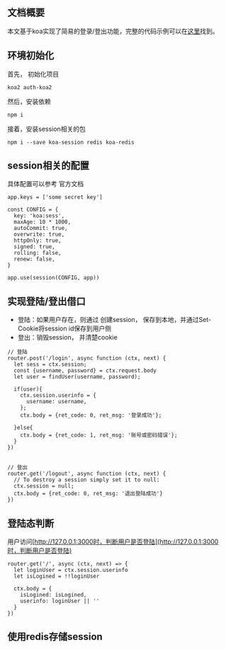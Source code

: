 ## 文档概要

本文基于koa实现了简易的登录/登出功能，完整的代码示例可以在[这里](https://github.com/chyingp/nodejs-learning-guide/tree/master/examples/2016.12.06-session)找到。

## 环境初始化

首先， 初始化项目

```
koa2 auth-koa2
```

然后，安装依赖

```
npm i
```

接着，安装session相关的包

```
npm i --save koa-session redis koa-redis
```

## session相关的配置

具体配置可以参考 官方文档

```
app.keys = ['some secret key']

const CONFIG = {
  key: 'koa:sess',
  maxAge: 10 * 1000,
  autoCommit: true,
  overwrite: true,
  httpOnly: true,
  signed: true,
  rolling: false,
  renew: false,
}

app.use(session(CONFIG, app))
```

## 实现登陆/登出借口

* 登陆：如果用户存在，则通过 创建session， 保存到本地，并通过Set-Cookie将session id保存到用户侧
* 登出：销毁session， 并清楚cookie

```
// 登陆
router.post('/login', async function (ctx, next) {
  let sess = ctx.session;
  const {username, password} = ctx.request.body
  let user = findUser(username, password);

  if(user){
    ctx.session.userinfo = {
      username: username,
    };
    ctx.body = {ret_code: 0, ret_msg: '登录成功'};

  }else{
    ctx.body = {ret_code: 1, ret_msg: '账号或密码错误'};
  }
})


// 登出
router.get('/logout', async function (ctx, next) {
  // To destroy a session simply set it to null:
  ctx.session = null;
  ctx.body = {ret_code: 0, ret_msg: '退出登陆成功'}
})
```

## 登陆态判断

用户访问[http://127.0.0.1:3000时，判断用户是否登陆](http://127.0.0.1:3000时，判断用户是否登陆)

```
router.get('/', async (ctx, next) => {
  let loginUser = ctx.session.userinfo
  let isLogined = !!loginUser

  ctx.body = {
    isLogined: isLogined,
    userinfo: loginUser || ''
  }
})
```

##  使用redis存储session





